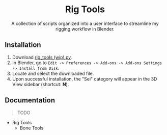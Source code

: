<h1 align="center">
    Rig Tools
</h1>

<div align="center">
    A collection of scripts organized into a user interface to streamline my rigging workflow in Blender.
</div>

## Installation

1. Download [rig_tools (wip).py](<./rig_tools (wip).py>).
1. In Blender, go to `Edit -> Preferences -> Add-ons -> Add-ons Settings -> Install from Disk`.
1. Locate and select the downloaded file.
1. Upon successful installation, the "Sei" category will appear in the 3D View sidebar (shortcut: **N**).

## Documentation

> TODO

- Rig Tools
    - Bone Tools